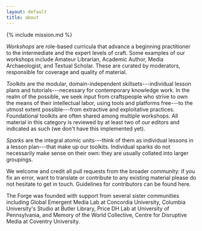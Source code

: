 ```yaml
---
layout: default
title: about
---
```


{% include mission.md %}

*Workshops* are role-based curricula that advance a beginning practitioner to
the intermediate and the expert levels of craft. Some examples of our
workshops include Amateur Librarian, Academic Author, Media Archaeologist, and
Textual Scholar. These are curated by moderators, responsible for coverage and
quality of material.

*Toolkits* are the modular, domain-independent skillsets---individual lesson
plans and tutorials---necessary for contemporary knowledge work. In the realm
of the possible, we seek input from craftspeople who strive to own the means
of their intellectual labor, using tools and platforms free---to the utmost
extent possible---from extractive and exploitative practices. Foundational
toolkits are often shared among multiple workshops. All material in this
category is reviewed by at least two of our editors and indicated as such
(we don't have this implemented yet).

*Sparks* are the integral atomic units---think of them as individual lessons
in a lesson plan---that make up our toolkits. Individual sparks do not
necessarily make sense on their own: they are usually collated into larger
groupings.

We welcome and credit all pull requests from the broader community: if you fix
an error, want to translate or contribute to any existing material please do
not hesitate to get in touch. Guidelines for contributors can be found here.

The Forge was founded with support from several sister communities including
Global Emergent Media Lab at Concordia University, Columbia University's
Studio at Butler Library, Price DH Lab at University of Pennsylvania, and
Memory of the World Collective, Centre for Disruptive Media at Coventry
University.
